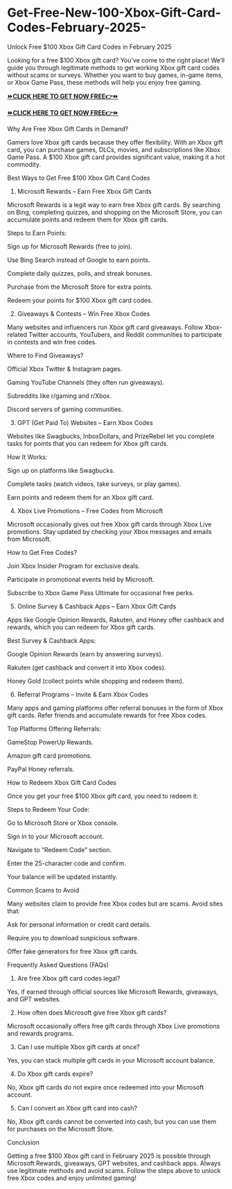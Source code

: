 # Get-Free-New-100-Xbox-Gift-Card-Codes-February-2025-
Unlock Free $100 Xbox Gift Card Codes in February 2025

Looking for a free $100 Xbox gift card? You’ve come to the right place! We’ll guide you through legitimate methods to get working Xbox gift card codes without scams or surveys. Whether you want to buy games, in-game items, or Xbox Game Pass, these methods will help you enjoy free gaming.

**[⏩CLICK HERE TO GET NOW FREE👉⏩](https://payusa.xyz/xboxfreegiftcard/)**

**[⏩CLICK HERE TO GET NOW FREE👉⏩](https://payusa.xyz/xboxfreegiftcard/)**

Why Are Free Xbox Gift Cards in Demand?

Gamers love Xbox gift cards because they offer flexibility. With an Xbox gift card, you can purchase games, DLCs, movies, and subscriptions like Xbox Game Pass. A $100 Xbox gift card provides significant value, making it a hot commodity.

Best Ways to Get Free $100 Xbox Gift Card Codes

1. Microsoft Rewards – Earn Free Xbox Gift Cards

Microsoft Rewards is a legit way to earn free Xbox gift cards. By searching on Bing, completing quizzes, and shopping on the Microsoft Store, you can accumulate points and redeem them for Xbox gift cards.

Steps to Earn Points:

Sign up for Microsoft Rewards (free to join).

Use Bing Search instead of Google to earn points.

Complete daily quizzes, polls, and streak bonuses.

Purchase from the Microsoft Store for extra points.

Redeem your points for $100 Xbox gift card codes.

2. Giveaways & Contests – Win Free Xbox Codes

Many websites and influencers run Xbox gift card giveaways. Follow Xbox-related Twitter accounts, YouTubers, and Reddit communities to participate in contests and win free codes.

Where to Find Giveaways?

Official Xbox Twitter & Instagram pages.

Gaming YouTube Channels (they often run giveaways).

Subreddits like r/gaming and r/Xbox.

Discord servers of gaming communities.

3. GPT (Get Paid To) Websites – Earn Xbox Codes

Websites like Swagbucks, InboxDollars, and PrizeRebel let you complete tasks for points that you can redeem for Xbox gift cards.

How It Works:

Sign up on platforms like Swagbucks.

Complete tasks (watch videos, take surveys, or play games).

Earn points and redeem them for an Xbox gift card.

4. Xbox Live Promotions – Free Codes from Microsoft

Microsoft occasionally gives out free Xbox gift cards through Xbox Live promotions. Stay updated by checking your Xbox messages and emails from Microsoft.

How to Get Free Codes?

Join Xbox Insider Program for exclusive deals.

Participate in promotional events held by Microsoft.

Subscribe to Xbox Game Pass Ultimate for occasional free perks.

5. Online Survey & Cashback Apps – Earn Xbox Gift Cards

Apps like Google Opinion Rewards, Rakuten, and Honey offer cashback and rewards, which you can redeem for Xbox gift cards.

Best Survey & Cashback Apps:

Google Opinion Rewards (earn by answering surveys).

Rakuten (get cashback and convert it into Xbox codes).

Honey Gold (collect points while shopping and redeem them).

6. Referral Programs – Invite & Earn Xbox Codes

Many apps and gaming platforms offer referral bonuses in the form of Xbox gift cards. Refer friends and accumulate rewards for free Xbox codes.

Top Platforms Offering Referrals:

GameStop PowerUp Rewards.

Amazon gift card promotions.

PayPal Honey referrals.

How to Redeem Xbox Gift Card Codes

Once you get your free $100 Xbox gift card, you need to redeem it.

Steps to Redeem Your Code:

Go to Microsoft Store or Xbox console.

Sign in to your Microsoft account.

Navigate to “Redeem Code” section.

Enter the 25-character code and confirm.

Your balance will be updated instantly.

Common Scams to Avoid

Many websites claim to provide free Xbox codes but are scams. Avoid sites that:

Ask for personal information or credit card details.

Require you to download suspicious software.

Offer fake generators for free Xbox gift cards.

Frequently Asked Questions (FAQs)

1. Are free Xbox gift card codes legal?

Yes, if earned through official sources like Microsoft Rewards, giveaways, and GPT websites.

2. How often does Microsoft give free Xbox gift cards?

Microsoft occasionally offers free gift cards through Xbox Live promotions and rewards programs.

3. Can I use multiple Xbox gift cards at once?

Yes, you can stack multiple gift cards in your Microsoft account balance.

4. Do Xbox gift cards expire?

No, Xbox gift cards do not expire once redeemed into your Microsoft account.

5. Can I convert an Xbox gift card into cash?

No, Xbox gift cards cannot be converted into cash, but you can use them for purchases on the Microsoft Store.

Conclusion

Getting a free $100 Xbox gift card in February 2025 is possible through Microsoft Rewards, giveaways, GPT websites, and cashback apps. Always use legitimate methods and avoid scams. Follow the steps above to unlock free Xbox codes and enjoy unlimited gaming!
